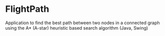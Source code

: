 # FlightPath

Application to find the best path between two nodes in a connected graph using the A* (A-star) heuristic based search algorithm (Java, Swing)
